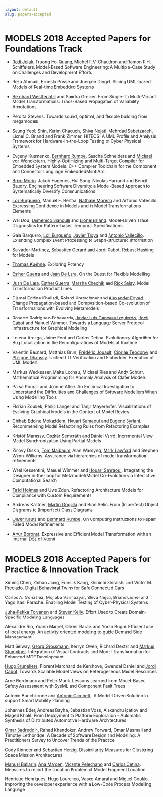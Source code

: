 ```yaml
---
layout: default
slug: papers-accepted
---
```

<div class="row">
 <div class="col-md-11" markdown="1">


MODELS 2018 Accepted Papers for Foundations Track
=================================================

<style>
.accepted {clear:right;margin-bottom:20pt;padding:3pt} .abstract {border-left: solid black 1px;border-right: solid black 1px;border-top: solid black 1px;padding:3pt} .paper {border-left: solid black 1px;border-right: solid black 1px;border-top: solid black 1px;padding:2pt} .abstract:last-child {border-bottom: solid black 1px;padding:3pt} .paper:last-child {border-bottom: solid black 1px;padding:2pt}

</style>

* [Rodi Jolak](http://www.rodijolak.com), Truong Ho-Quang, Michel R.V. Chaudron and Ramon R.H. Schiffelers. Model-Based Software Engineering: A Multiple-Case Study on Challenges and Development Efforts

* Reza Ahmadi, Ernesto Posse and Juergen Dingel. Slicing UML-based Models of Real-time Embedded Systems

* [Bernhard Westfechtel](http://ai1.inf.uni-bayreuth.de) and Sandra Greiner. From Single- to Multi-Variant Model Transformations: Trace-Based Propagation of Variability Annotations

* Perdita Stevens. Towards sound, optimal, and flexible building from megamodels

* Seung Yeob Shin, Karim Chaouch, Shiva Nejati, Mehrdad Sabetzadeh, Lionel C. Briand and Frank Zimmer. HITECS: A UML Profile and Analysis Framework for Hardware-in-the-Loop Testing of Cyber Physical Systems

* Evgeny Kusmenko, [Bernhard Rumpe](http://www.se-rwth.de/~rumpe/), Sascha Schneiders and [Michael von Wenckstern](http://www.se-rwth.de/~vonwenckstern/). Highly-Optimizing and Multi-Target Compiler for Embedded System Models: C++ Compiler Toolchain for the Component and Connector Language EmbeddedMontiArc

* [Brice Morin](http://brice-morin.info), Jakob Høgenes, Hui Song, Nicolas Harrand and Benoit Baudry. Engineering Software Diversity: a Model-Based Approach to Systematically Diversify Communications

* [Loli Burgueño](http://www.lcc.uma.es/~loli), Manuel F. Bertoa, [Nathalie Moreno](http://www.lcc.uma.es/~nathalie/) and Antonio Vallecillo. Expressing Confidence in Models and in Model Transformations Elements

* Wei Dou, [Domenico Bianculli](http://people.svv.lu/bianculli/) and [Lionel Briand](http://people.svv.lu/briand/). Model-Driven Trace Diagnostics for Pattern-based Temporal Specifications

* Gala Barquero, [Loli Burgueño](http://www.lcc.uma.es/~loli), [Javier Troya](http://www.lsi.us.es/~jtroya/) and [Antonio Vallecillo](http://www.lcc.uma.es/~av). Extending Complex Event Processing to Graph-structured Information

* Salvador Martinez, Sebastien Gerard and Jordi Cabot. Robust Hashing for Models

* [Thomas Kuehne](http://www.ecs.vuw.ac.nz/~tk). Exploring Potency

* [Esther Guerra](http://www.ii.uam.es/~eguerra/) and [Juan De Lara](http://www.ii.uam.es/~jlara). On the Quest for Flexible Modelling

* [Juan De Lara](http://www.ii.uam.es/~jlara), [Esther Guerra](http://www.ii.uam.es/~eguerra/), [Marsha Chechik](http://www.cs.toronto.edu/~chechik/) and [Rick Salay](http://www.cs.utoronto.ca/~rsalay/). Model Transformation Product Lines

* Djamel Eddine Khelladi, Roland Kretschmer and [Alexander Egyed](http://www.alexander-egyed.com/). Change Propagation-based and Composition-based Co-evolution of Transformations with Evolving Metamodels

* Roberto Rodriguez-Echeverria, [Javier Luis Canovas Izquierdo](http://jlcanovas.es), [Jordi Cabot](http://jordicabot.com) and Manuel Wimmer. Towards a Language Server Protocol Infrastructure for Graphical Modeling

* Lorena Arcega, Jaime Font and Carlos Cetina. Evolutionary Algorithm for Bug Localization in the Reconfigurations of Models at Runtime

* Valentin Besnard, Matthias Brun, [Frédéric Jouault](http://trame.eseo.fr/en/people/frederic-jouault), [Ciprian Teodorov](http://www.teodorov.ro) and [Philippe Dhaussy](http://http.www.ensta-bretagne.fr). Unified LTL Verification and Embedded Execution of UML Models

* Markus Weckesser, Malte Lochau, Michael Ries and Andy Schürr. Mathematical Programming for Anomaly Analysis of Clafer Models

* Parsa Pourali and Joanne Atlee. An Empirical Investigation to Understand the Difficulties and Challenges of Software Modellers When Using Modelling Tools

* Florian Zoubek, Philip Langer and Tanja Mayerhofer. Visualizations of Evolving Graphical Models in the Context of Model Review

* Chihab Eddine Mokaddem, [Houari Sahraoui](http://www.iro.umontreal.ca/~sahraouh/) and [Eugene Syriani](http://www.iro.umontreal.ca/~syriani/). Recommending Model Refactoring Rules from Refactoring Examples

* [Kristóf Marussy](https://inf.mit.bme.hu/en/members/marussyk), [Oszkár Semeráth](https://inf.mit.bme.hu/en/members/semeratho) and [Dániel Varró](https://inf.mit.bme.hu/en/members/varro). Incremental View Model Synchronization Using Partial Models

* Zinovy Diskin, [Tom Maibaum](http://www.cas.mcmaster.ca/~maibaum/), Alan Wassyng, [Mark Lawford](http://www.cas.mcmaster.ca/~lawford) and Stephen Wynn-Williams. Assurance via hierarchies of model transformation refinements

* Wael Kessentini, Manuel Wimmer and [Houari Sahraoui](http://www.iro.umontreal.ca/~sahraouh/). Integrating the Designer in-the-loop for Metamodel/Model Co-Evolution via Interactive Computational Search

* [Ta’id Holmes](http://t.holmes.info/research) and Uwe Zdun. Refactoring Architecture Models for Compliance with Custom Requirements

* Andreas Kästner, [Martin Gogolla](http://www.db.informatik.uni-bremen.de) and Bran Selic. From (Imperfect) Object Diagrams to (Imperfect) Class Diagrams

* [Oliver Kautz](http://www.se-rwth.de/) and [Bernhard Rumpe](http://www.se-rwth.de/~rumpe/). On Computing Instructions to Repair Failed Model Refinements

* [Artur Boronat](http://www.cs.le.ac.uk/~aboronat/). Expressive and Efficient Model Transformation with an Internal DSL of Xtend

MODELS 2018 Accepted Papers for Practice & Innovation Track
===========================================================

Ximing Chen, Zhihao Jiang, Eunsuk Kang, Shinichi Shiraishi and Victor M. Preciado. Digital Behavioral Twins for Safe Connected Cars

Carlos A. González, Mojtaba Varmazyar, Shiva Nejati, Briand Lionel and Yago Isasi Parache. Enabling Model Testing of Cyber-Physical Systems

[Juha-Pekka Tolvanen](http://www.metacase.com/jpt.html) and [Steven Kelly](http://www.metacase.com/stevek.html). Effort Used to Create Domain-Specific Modeling Languages

Alexandre Rio, Yoann Maurel, Olivier Barais and Yoran Bugni. Efficient use of local energy: An activity oriented modeling to guide Demand Side Management

Matt Selway, [Georg Grossmann](http://people.unisa.edu.au/georg.grossmann), Kerryn Owen, Richard Dexter and [Markus Stumptner](http://people.unisa.edu.au/Markus.Stumptner). Integration of Visual Contracts and Model Transformation for Enhanced MDE Development

[Hugo Bruneliere](http://web.emn.fr/x-info/atlanmod/index.php?title=User:Bruneliere), Florent Marchand de Kerchove, Gwendal Daniel and [Jordi Cabot](http://jordicabot.com). Towards Scalable Model Views on Heterogeneous Model Resources

Arne Nordmann and Peter Munk. Lessons Learned from Model-Based Safety Assessment with SysML and Component Fault Trees

Antonio Bucchiarone and [Antonio Cicchetti](http://www.es.mdh.se/staff/198-Antonio_Cicchetti). A Model-Driven Solution to support Smart Mobility Planning

Johannes Eder, Andreas Bayha, Sebastian Voss, Alexandru Ipatiov and Maged Khalil. From Deployment to Platform Exploration - Automatic Synthesis of Distributed Automotive Hardware Architectures

[Omar Badreddin](http://Badreddin.com), Rahad Khandoker, Andrew Forward, Omar Masmali and [Timothy Lethbridge](http://www.site.uottawa.ca/~tcl/). A Decade of Software Design and Modeling: A Practitioners Survey to Uncover Trends of the Practice

Cody Kinneer and Sebastian Herzig. Dissimilarity Measures for Clustering Space Mission Architectures

[Manuel Ballarin](http://www.usj.es), [Ana Marcen](http://www.usj.es), [Vicente Pelechano](http://www.upv.es) and [Carlos Cetina](http://www.usj.es). Measures to report the Location Problem of Model Fragment Location

Henrique Henriques, Hugo Lourenço, Vasco Amaral and Miguel Goulão. Improving the developer experience with a Low-Code Process Modelling Language

     
</div>
</div>
